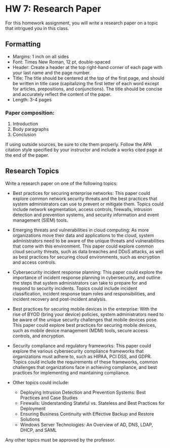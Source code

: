 # HW 7: Research Paper 

For this homework assignment, you will write a research paper on a topic that intrigued you in this class.

## Formatting

- Margins: 1 inch on all sides
- Font: Times New Roman, 12 pt, double-spaced
- Header: Create a header at the top right-hand corner of each page with your last name and the page number.
- Title: The title should be centered at the top of the first page, and should be written in title case (capitalizing the first letter of each word except for articles, prepositions, and conjunctions). The title should be concise and accurately reflect the content of the paper.
- Length: 3-4 pages

### Paper composition:

1. Introduction
1. Body paragraphs
1. Conclusion

If using outside sources, be sure to cite them properly. Follow the APA citation style specified by your instructor and include a works cited page at the end of the paper.

## Research Topics

Write a research paper on one of the following topics:

- Best practices for securing enterprise networks: This paper could explore common network security threats and the best practices that system administrators can use to prevent or mitigate them. Topics could include network segmentation, access controls, firewalls, intrusion detection and prevention systems, and security information and event management (SIEM) tools.

- Emerging threats and vulnerabilities in cloud computing: As more organizations move their data and applications to the cloud, system administrators need to be aware of the unique threats and vulnerabilities that come with this environment. This paper could explore common cloud security threats, such as data breaches and DDoS attacks, as well as best practices for securing cloud environments, such as encryption and access controls.

- Cybersecurity incident response planning: This paper could explore the importance of incident response planning in cybersecurity, and outline the steps that system administrators can take to prepare for and respond to security incidents. Topics could include incident classification, incident response team roles and responsibilities, and incident recovery and post-incident analysis.

- Best practices for securing mobile devices in the enterprise: With the rise of BYOD (bring your device) policies, system administrators need to be aware of the unique security challenges that mobile devices pose. This paper could explore best practices for securing mobile devices, such as mobile device management (MDM) tools, secure access controls, and encryption.

- Security compliance and regulatory frameworks: This paper could explore the various cybersecurity compliance frameworks that organizations must adhere to, such as HIPAA, PCI DSS, and GDPR. Topics could include the requirements of these frameworks, common challenges that organizations face in achieving compliance, and best practices for implementing and maintaining compliance.

- Other topics could include:
    - Deploying Intrusion Detection and Prevention Systems: Best Practices and Case Studies
    - Firewalls: Understanding Stateful vs. Stateless and Best Practices for Deployment
    - Ensuring Business Continuity with Effective Backup and Restore Solutions
    - Windows Server Technologies: An Overview of AD, DNS, LDAP, DHCP, and SAML

Any other topics must be approved by the professor.
